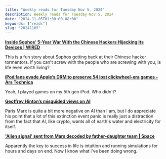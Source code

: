 ```yaml
---
title: "Weekly reads for Tuesday Nov 5, 2024"
description: Weekly reads for Tuesday Nov 5, 2024
date: "2024-11-05T01:00:00-08:00"
keywords: ["reads"]
slug: "20241105"
---
```


**[Inside Sophos' 5-Year War With the Chinese Hackers Hijacking Its Devices | WIRED](https://www.wired.com/story/sophos-chengdu-china-five-year-hacker-war/)**  

This is a fun story about Sophos getting back at their Chinese hacker tormentors. If you can't screw with the people who are screwing with you, is life even worth living?

**[iPod fans evade Apple’s DRM to preserve 54 lost clickwheel-era games - Ars Technica](https://arstechnica.com/gaming/2024/11/ipod-fans-evade-apples-drm-to-preserve-54-lost-clickwheel-era-games/)**  

Yeah, I played games on my 5th gen iPod. Who didn't?

**[Geoffrey Hinton’s misguided views on AI](https://disconnect.blog/geoffrey-hintons-misguided-views-on-ai/)**  

Paris Marx is quite a bit more negative on AI than I am, but I do appreciate his point that a lot of this extinction event panic is really just a distraction from the fact that AI, like crypto, wants all of earth's water and electricity for itself.  

**['Alien signal' sent from Mars decoded by father-daughter team | Space](https://www.space.com/alien-signal-mars-decoded-esa-exomars)**  

Apparently the key to success in life is intuition and running simulations for hours and days on end. Now I know what I've been doing wrong.  
